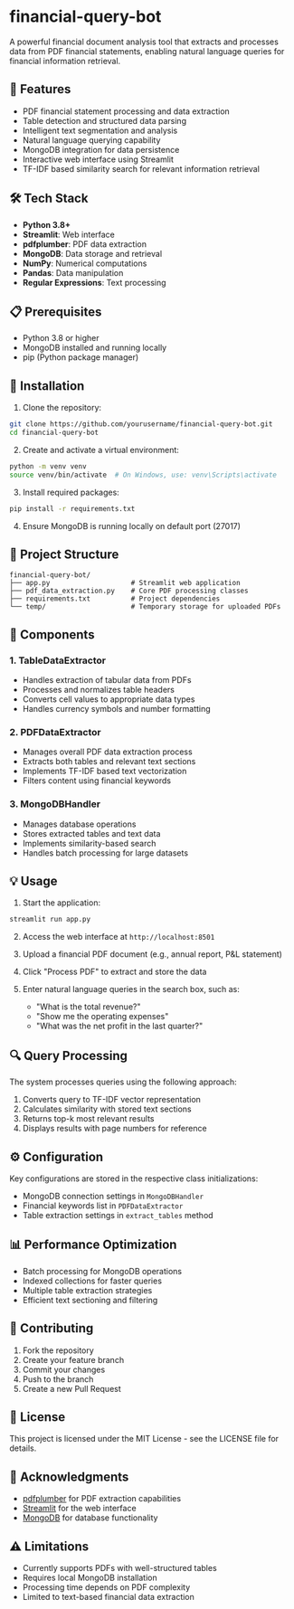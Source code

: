 # financial-query-bot

A powerful financial document analysis tool that extracts and processes data from PDF financial statements, enabling natural language queries for financial information retrieval.

## 🌟 Features

- PDF financial statement processing and data extraction
- Table detection and structured data parsing
- Intelligent text segmentation and analysis
- Natural language querying capability
- MongoDB integration for data persistence
- Interactive web interface using Streamlit
- TF-IDF based similarity search for relevant information retrieval

## 🛠️ Tech Stack

- **Python 3.8+**
- **Streamlit**: Web interface
- **pdfplumber**: PDF data extraction
- **MongoDB**: Data storage and retrieval
- **NumPy**: Numerical computations
- **Pandas**: Data manipulation
- **Regular Expressions**: Text processing

## 📋 Prerequisites

- Python 3.8 or higher
- MongoDB installed and running locally
- pip (Python package manager)

## 🚀 Installation

1. Clone the repository:
```bash
git clone https://github.com/yourusername/financial-query-bot.git
cd financial-query-bot
```

2. Create and activate a virtual environment:
```bash
python -m venv venv
source venv/bin/activate  # On Windows, use: venv\Scripts\activate
```

3. Install required packages:
```bash
pip install -r requirements.txt
```

4. Ensure MongoDB is running locally on default port (27017)

## 📁 Project Structure

```
financial-query-bot/
├── app.py                    # Streamlit web application
├── pdf_data_extraction.py    # Core PDF processing classes
├── requirements.txt          # Project dependencies
└── temp/                     # Temporary storage for uploaded PDFs
```

## 🔧 Components

### 1. TableDataExtractor
- Handles extraction of tabular data from PDFs
- Processes and normalizes table headers
- Converts cell values to appropriate data types
- Handles currency symbols and number formatting

### 2. PDFDataExtractor
- Manages overall PDF data extraction process
- Extracts both tables and relevant text sections
- Implements TF-IDF based text vectorization
- Filters content using financial keywords

### 3. MongoDBHandler
- Manages database operations
- Stores extracted tables and text data
- Implements similarity-based search
- Handles batch processing for large datasets

## 💡 Usage

1. Start the application:
```bash
streamlit run app.py
```

2. Access the web interface at `http://localhost:8501`

3. Upload a financial PDF document (e.g., annual report, P&L statement)

4. Click "Process PDF" to extract and store the data

5. Enter natural language queries in the search box, such as:
   - "What is the total revenue?"
   - "Show me the operating expenses"
   - "What was the net profit in the last quarter?"

## 🔍 Query Processing

The system processes queries using the following approach:
1. Converts query to TF-IDF vector representation
2. Calculates similarity with stored text sections
3. Returns top-k most relevant results
4. Displays results with page numbers for reference

## ⚙️ Configuration

Key configurations are stored in the respective class initializations:
- MongoDB connection settings in `MongoDBHandler`
- Financial keywords list in `PDFDataExtractor`
- Table extraction settings in `extract_tables` method

## 📊 Performance Optimization

- Batch processing for MongoDB operations
- Indexed collections for faster queries
- Multiple table extraction strategies
- Efficient text sectioning and filtering

## 🤝 Contributing

1. Fork the repository
2. Create your feature branch
3. Commit your changes
4. Push to the branch
5. Create a new Pull Request

## 📝 License

This project is licensed under the MIT License - see the LICENSE file for details.

## 🙏 Acknowledgments

- [pdfplumber](https://github.com/jsvine/pdfplumber) for PDF extraction capabilities
- [Streamlit](https://streamlit.io/) for the web interface
- [MongoDB](https://www.mongodb.com/) for database functionality

## ⚠️ Limitations

- Currently supports PDFs with well-structured tables
- Requires local MongoDB installation
- Processing time depends on PDF complexity
- Limited to text-based financial data extraction

